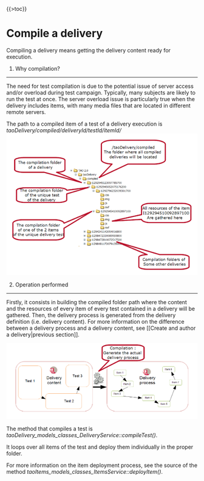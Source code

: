 <!--
parent:
    title: Delivery
author:
    - 'Jérôme Bogaerts'
created_at: '2011-03-03 11:37:27'
updated_at: '2013-03-13 13:08:34'
tags:
    - Delivery
-->

{{\>toc}}

Compile a delivery
==================

Compiling a delivery means getting the delivery content ready for execution.

1. Why compilation?
-------------------

The need for test compilation is due to the potential issue of server access and/or overload during test campaign. Typically, many subjects are likely to run the test at once. The server overload issue is particularly true when the delivery includes items, with many media files that are located in different remote servers.<br/>

The path to a compiled item of a test of a delivery execution is *taoDelivery/compiled/deliveryId/testId/itemId/*<br/>
![](../resources/compilation_path.png)

2. Operation performed
----------------------

Firstly, it consists in building the compiled folder path where the content and the resources of every item of every test contained in a delivery will be gathered. Then, the delivery process is generated from the delivery definition (i.e. delivery content). For more information on the difference between a delivery process and a delivery content, see [[Create and author a delivery|previous section]].<br/>

![](../resources/compilation_generate_process.png)

The method that compiles a test is *taoDelivery\_models\_classes\_DeliveryService::compileTest()*.<br/>

It loops over all items of the test and deploy them individually in the proper folder.<br/>

For more information on the item deployment process, see the source of the method *taoItems\_models\_classes\_ItemsService::deployItem()*.


